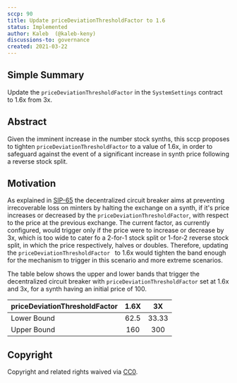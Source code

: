 ```yaml
---
sccp: 90
title: Update priceDeviationThresholdFactor to 1.6
status: Implemented
author: Kaleb  (@kaleb-keny)
discussions-to: governance
created: 2021-03-22
---
```


<!--You can leave these HTML comments in your merged SCCP and delete the visible duplicate text guides, they will not appear and may be helpful to refer to if you edit it again. This is the suggested template for new SCCPs. Note that an SCCP number will be assigned by an editor. When opening a pull request to submit your SCCP, please use an abbreviated title in the filename, `sccp-draft_title_abbrev.md`. The title should be 44 characters or less.-->

## Simple Summary

<!--"If you can't explain it simply, you don't understand it well enough." Provide a simplified and layman-accessible explanation of the SCCP.-->

Update the `priceDeviationThresholdFactor` in the `SystemSettings` contract to 1.6x from 3x.

## Abstract

<!--A short (~200 word) description of the variable change proposed.-->

Given the imminent increase in the number stock synths, this sccp proposes to tighten `priceDeviationThresholdFactor` to a value of 1.6x, in order to safeguard against the event of a significant increase in synth price following a reverse stock split.

## Motivation

<!--The motivation is critical for SCCPs that want to update variables within Synthetix. It should clearly explain why the existing variable is not incentive aligned. SCCP submissions without sufficient motivation may be rejected outright.-->

As explained in [SIP-65](https://sips.synthetix.io/sips/sip-65) the decentralized circuit breaker aims at preventing irrecoverable loss on minters by halting the exchange on a synth, if it's price increases or decreased by the `priceDeviationThresholdFactor`, with respect to the price at the previous exchange. The current factor, as currently configured, would trigger only if the price were to increase or decrease by 3x, which is too wide to cater fo a 2-for-1 stock split or 1-for-2 reverse stock split, in which the price respectively, halves or doubles. Therefore, updating the `priceDeviationThresholdFactor ` to 1.6x would tighten the band enough for the mechanism to trigger in this scenario and more extreme scenarios.

The table below shows the upper and lower bands that trigger the decentralized circuit breaker with `priceDeviationThresholdFactor` set at 1.6x and 3x, for a synth having an initial price of 100.

| priceDeviationThresholdFactor | 1.6X |  3X   |
| ----------------------------- | :--: | :---: |
| Lower Bound                   | 62.5 | 33.33 |
| Upper Bound                   | 160  |  300  |

## Copyright

Copyright and related rights waived via [CC0](https://creativecommons.org/publicdomain/zero/1.0/).

